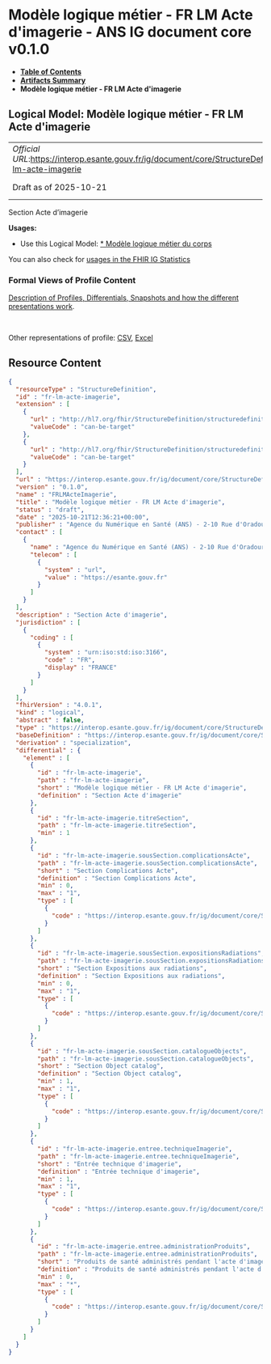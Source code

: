 # Modèle logique métier - FR LM Acte d'imagerie - ANS IG document core v0.1.0

* [**Table of Contents**](toc.md)
* [**Artifacts Summary**](artifacts.md)
* **Modèle logique métier - FR LM Acte d'imagerie**

## Logical Model: Modèle logique métier - FR LM Acte d'imagerie 

| | |
| :--- | :--- |
| *Official URL*:https://interop.esante.gouv.fr/ig/document/core/StructureDefinition/fr-lm-acte-imagerie | *Version*:0.1.0 |
| Draft as of 2025-10-21 | *Computable Name*:FRLMActeImagerie |

 
Section Acte d’imagerie 

**Usages:**

* Use this Logical Model: [* Modèle logique métier du corps](StructureDefinition-fr-lm-corps-document.md)

You can also check for [usages in the FHIR IG Statistics](https://packages2.fhir.org/xig/ans.document.fr.core|current/StructureDefinition/fr-lm-acte-imagerie)

### Formal Views of Profile Content

 [Description of Profiles, Differentials, Snapshots and how the different presentations work](http://build.fhir.org/ig/FHIR/ig-guidance/readingIgs.html#structure-definitions). 

 

Other representations of profile: [CSV](StructureDefinition-fr-lm-acte-imagerie.csv), [Excel](StructureDefinition-fr-lm-acte-imagerie.xlsx) 



## Resource Content

```json
{
  "resourceType" : "StructureDefinition",
  "id" : "fr-lm-acte-imagerie",
  "extension" : [
    {
      "url" : "http://hl7.org/fhir/StructureDefinition/structuredefinition-type-characteristics",
      "valueCode" : "can-be-target"
    },
    {
      "url" : "http://hl7.org/fhir/StructureDefinition/structuredefinition-type-characteristics",
      "valueCode" : "can-be-target"
    }
  ],
  "url" : "https://interop.esante.gouv.fr/ig/document/core/StructureDefinition/fr-lm-acte-imagerie",
  "version" : "0.1.0",
  "name" : "FRLMActeImagerie",
  "title" : "Modèle logique métier - FR LM Acte d'imagerie",
  "status" : "draft",
  "date" : "2025-10-21T12:36:21+00:00",
  "publisher" : "Agence du Numérique en Santé (ANS) - 2-10 Rue d'Oradour-sur-Glane, 75015 Paris",
  "contact" : [
    {
      "name" : "Agence du Numérique en Santé (ANS) - 2-10 Rue d'Oradour-sur-Glane, 75015 Paris",
      "telecom" : [
        {
          "system" : "url",
          "value" : "https://esante.gouv.fr"
        }
      ]
    }
  ],
  "description" : "Section Acte d'imagerie",
  "jurisdiction" : [
    {
      "coding" : [
        {
          "system" : "urn:iso:std:iso:3166",
          "code" : "FR",
          "display" : "FRANCE"
        }
      ]
    }
  ],
  "fhirVersion" : "4.0.1",
  "kind" : "logical",
  "abstract" : false,
  "type" : "https://interop.esante.gouv.fr/ig/document/core/StructureDefinition/fr-lm-acte-imagerie",
  "baseDefinition" : "https://interop.esante.gouv.fr/ig/document/core/StructureDefinition/fr-lm-section",
  "derivation" : "specialization",
  "differential" : {
    "element" : [
      {
        "id" : "fr-lm-acte-imagerie",
        "path" : "fr-lm-acte-imagerie",
        "short" : "Modèle logique métier - FR LM Acte d'imagerie",
        "definition" : "Section Acte d'imagerie"
      },
      {
        "id" : "fr-lm-acte-imagerie.titreSection",
        "path" : "fr-lm-acte-imagerie.titreSection",
        "min" : 1
      },
      {
        "id" : "fr-lm-acte-imagerie.sousSection.complicationsActe",
        "path" : "fr-lm-acte-imagerie.sousSection.complicationsActe",
        "short" : "Section Complications Acte",
        "definition" : "Section Complications Acte",
        "min" : 0,
        "max" : "1",
        "type" : [
          {
            "code" : "https://interop.esante.gouv.fr/ig/document/core/StructureDefinition/fr-lm-complications-acte"
          }
        ]
      },
      {
        "id" : "fr-lm-acte-imagerie.sousSection.expositionsRadiations",
        "path" : "fr-lm-acte-imagerie.sousSection.expositionsRadiations",
        "short" : "Section Expositions aux radiations",
        "definition" : "Section Expositions aux radiations",
        "min" : 0,
        "max" : "1",
        "type" : [
          {
            "code" : "https://interop.esante.gouv.fr/ig/document/core/StructureDefinition/fr-lm-exposition-radiations"
          }
        ]
      },
      {
        "id" : "fr-lm-acte-imagerie.sousSection.catalogueObjects",
        "path" : "fr-lm-acte-imagerie.sousSection.catalogueObjects",
        "short" : "Section Object catalog",
        "definition" : "Section Object catalog",
        "min" : 1,
        "max" : "1",
        "type" : [
          {
            "code" : "https://interop.esante.gouv.fr/ig/document/core/StructureDefinition/fr-lm-object-catalog"
          }
        ]
      },
      {
        "id" : "fr-lm-acte-imagerie.entree.techniqueImagerie",
        "path" : "fr-lm-acte-imagerie.entree.techniqueImagerie",
        "short" : "Entrée technique d'imagerie",
        "definition" : "Entrée technique d'imagerie",
        "min" : 1,
        "max" : "1",
        "type" : [
          {
            "code" : "https://interop.esante.gouv.fr/ig/document/core/StructureDefinition/fr-lm-technique-imagerie"
          }
        ]
      },
      {
        "id" : "fr-lm-acte-imagerie.entree.administrationProduits",
        "path" : "fr-lm-acte-imagerie.entree.administrationProduits",
        "short" : "Produits de santé administrés pendant l'acte d'imagerie",
        "definition" : "Produits de santé administrés pendant l'acte d'imagerie",
        "min" : 0,
        "max" : "*",
        "type" : [
          {
            "code" : "https://interop.esante.gouv.fr/ig/document/core/StructureDefinition/fr-lm-administration-produit-de-sante"
          }
        ]
      }
    ]
  }
}

```
